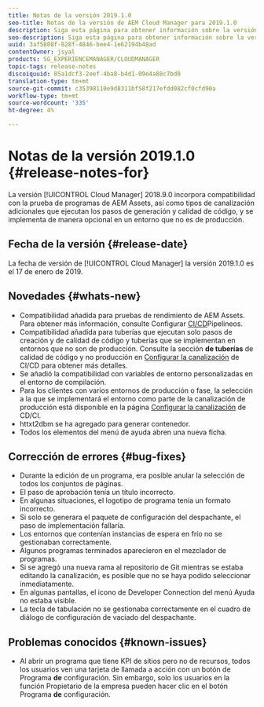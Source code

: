 ```yaml
---
title: Notas de la versión 2019.1.0
seo-title: Notas de la versión de AEM Cloud Manager para 2019.1.0
description: Siga esta página para obtener información sobre la versión 2019.1.0 de Cloud Manager.
seo-description: Siga esta página para obtener información sobre la versión 2019.1.0 de AEM Cloud Manager.
uuid: 3af5808f-828f-4846-bee4-1e62194b48ad
contentOwner: jsyal
products: SG_EXPERIENCEMANAGER/CLOUDMANAGER
topic-tags: release-notes
discoiquuid: 85a1dcf3-2eef-4ba8-b4d1-09e4a88c7bd0
translation-type: tm+mt
source-git-commit: c35398110e9d8311bf58f217efdd082cf0cfd90a
workflow-type: tm+mt
source-wordcount: '335'
ht-degree: 4%

---
```



# Notas de la versión 2019.1.0 {#release-notes-for}

La versión [!UICONTROL Cloud Manager] 2018.9.0 incorpora compatibilidad con la prueba de programas de AEM Assets, así como tipos de canalización adicionales que ejecutan los pasos de generación y calidad de código, y se implementa de manera opcional en un entorno que no es de producción.

## Fecha de la versión {#release-date}

La fecha de versión de [!UICONTROL Cloud Manager] la versión 2019.1.0 es el 17 de enero de 2019.

## Novedades {#whats-new}

* Compatibilidad añadida para pruebas de rendimiento de AEM Assets. Para obtener más información, consulte Configurar [CI/CD](configuring-pipeline.md)Pipelineos.
* Compatibilidad añadida para tuberías que ejecutan solo pasos de creación y de calidad de código y tuberías que se implementan en entornos que no son de producción. Consulte la sección **de tuberías** de calidad de código y no producción en [Configurar la canalización](configuring-pipeline.md) de CI/CD para obtener más detalles.
* Se añadió la compatibilidad con variables de entorno personalizadas en el entorno de compilación.
* Para los clientes con varios entornos de producción o fase, la selección a la que se implementará el entorno como parte de la canalización de producción está disponible en la página [Configurar la canalización](configuring-pipeline.md) de CD/CI.
* httxt2dbm se ha agregado para generar contenedor.
* Todos los elementos del menú de ayuda abren una nueva ficha.

## Corrección de errores {#bug-fixes}

* Durante la edición de un programa, era posible anular la selección de todos los conjuntos de páginas.
* El paso de aprobación tenía un título incorrecto.
* En algunas situaciones, el logotipo de programa tenía un formato incorrecto.
* Si solo se generara el paquete de configuración del despachante, el paso de implementación fallaría.
* Los entornos que contenían instancias de espera en frío no se gestionaban correctamente.
* Algunos programas terminados aparecieron en el mezclador de programas.
* Si se agregó una nueva rama al repositorio de Git mientras se estaba editando la canalización, es posible que no se haya podido seleccionar inmediatamente.
* En algunas pantallas, el icono de Developer Connection del menú Ayuda no estaba visible.
* La tecla de tabulación no se gestionaba correctamente en el cuadro de diálogo de configuración de vaciado del despachante.

## Problemas conocidos {#known-issues}

* Al abrir un programa que tiene KPI de sitios pero no de recursos, todos los usuarios ven una tarjeta de llamada a acción con un botón de Programa **de** configuración. Sin embargo, solo los usuarios en la función Propietario de la empresa pueden hacer clic en el botón Programa **de** configuración.